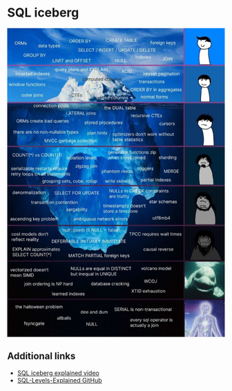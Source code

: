 # SQL iceberg

![Join cheat sheet](SQL_iceberg.jpeg)

## Additional links

- [SQL iceberg explained video](https://www.youtube.com/watch?v=JZRWkfXNQOk)
- [SQL-Levels-Explained GitHub](https://github.com/airbytehq/SQL-Levels-Explained)
